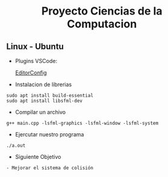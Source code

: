# <center> Proyecto Ciencias de la Computacion</center>

## Linux - Ubuntu

- Plugins VSCode:

  [EditorConfig](https://marketplace.visualstudio.com/items?itemName=EditorConfig.EditorConfig)

- Instalacion de librerias

```
sudo apt install build-essential
sudo apt install libsfml-dev
```

- Compilar un archivo

```
g++ main.cpp -lsfml-graphics -lsfml-window -lsfml-system
```

- Ejercutar nuestro programa

```
./a.out
```

- Siguiente Objetivo

```
- Mejorar el sistema de colisión
```